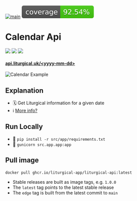[![main](https://github.com/liturgical-app/liturgical-api/actions/workflows/main.yaml/badge.svg)](https://github.com/liturgical-app/liturgical-api/actions/workflows/main.yaml)
<a><img src="./src/resources/coverage/coverage.svg"></a>

# Calendar Api
<a href="https://www.python.org/"><img src="https://img.shields.io/badge/python-2a3035?logo=python&logoColor=ffdd54"></a>
<a href="https://github.com/features/actions"><img src="https://img.shields.io/badge/github%20actions-%232a3035.svg?logo=githubactions&logoColor=skyblue"></a>
<a href="https://render.com/"><img src="https://img.shields.io/badge/Render-%232a3035.svg?logo=render&logoColor=green"></a>

#### [api.liturgical.uk/\<yyyy-mm-dd>](https://api.liturgical.uk/2024-12-10)

<img alt="Calendar Example" width=480 src="https://github.com/liturgical-app/liturgical-api/assets/34093915/0c7a3250-c68f-4e68-9463-9f40e7a3e9f7">

## Explanation
- 🗓 Get Liturgical information for a given date
- ℹ️ [More info?](https://pypi.org/project/liturgical-calendar/) 

## Run Locally
- 🔧 `pip install -r src/app/requirements.txt`
- 🚀 `gunicorn src.app.app:app`

## Pull image

```console
docker pull ghcr.io/liturgical-app/liturgical-api:latest
```

- Stable releases are built as image tags, e.g. `1.0.0`
- The `latest` tag points to the latest stable release
- The `edge` tag is built from the latest commit to `main`
